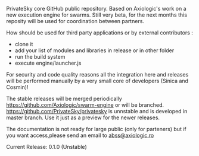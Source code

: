 
PrivateSky core GitHub public repository. Based on Axiologic's work on a new execution engine for swarms.
Still very beta, for the next months this reposity will be used for coordination between partners.

How should be used for third party applications or by external contributors :
- clone it
- add your list of modules and libraries in release or in other folder
- run the build system
- execute engine/launcher.js


For security and code quality reasons all the integration here and releases will be performed manually by a very small core of developers (Sinica and Cosmin)!

The stable releases will be merged periodically  https://github.com/Axiologic/swarm-engine or will be branched.
https://github.com/PrivateSky/privatesky  is unnstable and is developed in master branch. Use it just as a preview for the newer releases. 

The documentation is not ready for large public (only for parteners)  but if you want access,please send an email to abss@axiologic.ro 

Current Release: 0.1.0 (Unstable)



